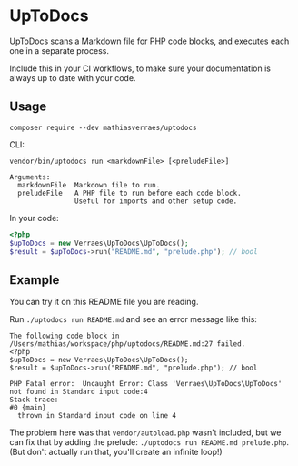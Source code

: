 # UpToDocs

UpToDocs scans a Markdown file for PHP code blocks, and executes each one in a separate process.

Include this in your CI workflows, to make sure your documentation is always up to date with your code.


## Usage

```
composer require --dev mathiasverraes/uptodocs
```

CLI:

```
vendor/bin/uptodocs run <markdownFile> [<preludeFile>]

Arguments:
  markdownFile  Markdown file to run.
  preludeFile   A PHP file to run before each code block. 
                Useful for imports and other setup code.
```

In your code: 

```php
<?php
$upToDocs = new Verraes\UpToDocs\UpToDocs();
$result = $upToDocs->run("README.md", "prelude.php"); // bool
```

## Example

You can try it on this README file you are reading. 

Run `./uptodocs run README.md` and see an error message like this: 

```
The following code block in /Users/mathias/workspace/php/uptodocs/README.md:27 failed.
<?php
$upToDocs = new Verraes\UpToDocs\UpToDocs();
$result = $upToDocs->run("README.md", "prelude.php"); // bool

PHP Fatal error:  Uncaught Error: Class 'Verraes\UpToDocs\UpToDocs' not found in Standard input code:4
Stack trace:
#0 {main}
  thrown in Standard input code on line 4
```

The problem here was that `vendor/autoload.php` wasn't included, but we can fix that by adding the prelude: `./uptodocs run README.md prelude.php`. (But don't actually run that, you'll create an infinite loop!)

